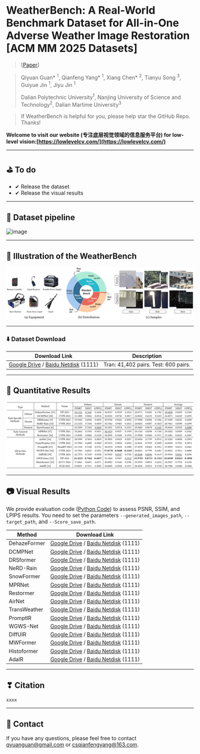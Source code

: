 


# WeatherBench: A Real-World Benchmark Dataset for All-in-One Adverse Weather Image Restoration <br> [ACM MM 2025 Datasets]

> [[Paper]()]

> Qiyuan Guan* <sup>1</sup>, Qianfeng Yang* <sup>1</sup>, Xiang Chen* <sup>2</sup>,  Tianyu Song <sup>3</sup>, Guiyue Jin <sup>1</sup>, Jiyu Jin <sup>1</sup>
>
> Dalian Polytechnic University<sup>1</sup>, Nanjing University of Science and Technology<sup>2</sup>, Dalian Martime University<sup>3</sup>

> If WeatherBench is helpful for you, please help star the GitHub Repo. Thanks!


 **Welcome to visit our website (专注底层视觉领域的信息服务平台) for low-level vision:[https://lowlevelcv.com/](https://lowlevelcv.com/)**

---

## ⛳️ To do

* ✔ Release the dataset
* ✔ Release the visual results
---

## :hammer: Dataset pipeline
![image](https://github.com/guanqiyuan/WeatherIR/blob/main/figs/data_pipeline.jpg)

---

## :date: Illustration of the WeatherBench
![image](https://github.com/guanqiyuan/WeatherBench/blob/main/figs/data.jpg)

---

### ⬇️ Dataset Download
| Download Link | Description |
|---------|------|
| [Google Drive](https://seungjunnah.github.io/Datasets/gopro) / [Baidu Netdisk](https://seungjunnah.github.io/Datasets/gopro) (1111) | Tran: 41,402 pairs.    Test: 600 pairs. |

---


## 📘 Quantitative Results
![image](https://github.com/guanqiyuan/WeatherBench/blob/main/figs/Quantitative_Results.jpg)


---

## 📷️ Visual Results

We provide evaluation code ([Python Code](https://github.com/guanqiyuan/WeatherBench/blob/main/evaluation.py)) to assess PSNR, SSIM, and LPIPS results. You need to set the parameters `--generated_images_path`, `--target_path`, and `--Score_save_path`.

| Method | Download Link |
|---------|------|
| DehazeFormer | [Google Drive](https://seungjunnah.github.io/Datasets/gopro) / [Baidu Netdisk](https://seungjunnah.github.io/Datasets/gopro) (1111) |
| DCMPNet | [Google Drive](https://seungjunnah.github.io/Datasets/gopro) / [Baidu Netdisk](https://seungjunnah.github.io/Datasets/gopro) (1111) |
| DRSformer | [Google Drive](https://seungjunnah.github.io/Datasets/gopro) / [Baidu Netdisk](https://seungjunnah.github.io/Datasets/gopro) (1111) |
| NeRD-Rain | [Google Drive](https://seungjunnah.github.io/Datasets/gopro) / [Baidu Netdisk](https://seungjunnah.github.io/Datasets/gopro) (1111) |
| SnowFormer | [Google Drive](https://seungjunnah.github.io/Datasets/gopro) / [Baidu Netdisk](https://seungjunnah.github.io/Datasets/gopro) (1111) |
| MPRNet | [Google Drive](https://seungjunnah.github.io/Datasets/gopro) / [Baidu Netdisk](https://seungjunnah.github.io/Datasets/gopro) (1111) |
| Restormer | [Google Drive](https://seungjunnah.github.io/Datasets/gopro) / [Baidu Netdisk](https://seungjunnah.github.io/Datasets/gopro) (1111) |
| AirNet | [Google Drive](https://seungjunnah.github.io/Datasets/gopro) / [Baidu Netdisk](https://seungjunnah.github.io/Datasets/gopro) (1111) |
| TransWeather | [Google Drive](https://seungjunnah.github.io/Datasets/gopro) / [Baidu Netdisk](https://seungjunnah.github.io/Datasets/gopro) (1111) |
| PromptIR | [Google Drive](https://seungjunnah.github.io/Datasets/gopro) / [Baidu Netdisk](https://seungjunnah.github.io/Datasets/gopro) (1111) |
| WGWS-Net | [Google Drive](https://seungjunnah.github.io/Datasets/gopro) / [Baidu Netdisk](https://seungjunnah.github.io/Datasets/gopro) (1111) |
| DiffUIR | [Google Drive](https://seungjunnah.github.io/Datasets/gopro) / [Baidu Netdisk](https://seungjunnah.github.io/Datasets/gopro) (1111) |
| MWFormer | [Google Drive](https://seungjunnah.github.io/Datasets/gopro) / [Baidu Netdisk](https://seungjunnah.github.io/Datasets/gopro) (1111) |
| Histoformer | [Google Drive](https://seungjunnah.github.io/Datasets/gopro) / [Baidu Netdisk](https://seungjunnah.github.io/Datasets/gopro) (1111) |
| AdaIR | [Google Drive](https://seungjunnah.github.io/Datasets/gopro) / [Baidu Netdisk](https://seungjunnah.github.io/Datasets/gopro) (1111) |


---

## ❣ Citation
`xxxx`

---

## 📧 Contact
If you have any questions, please feel free to contact qyuanguan@gmail.com or csqianfengyang@163.com.
